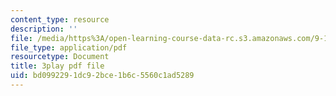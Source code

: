 ```yaml
---
content_type: resource
description: ''
file: /media/https%3A/open-learning-course-data-rc.s3.amazonaws.com/9-14-brain-structure-and-its-origins-spring-2014/bd0992291dc92bce1b6c5560c1ad5289_555118.pdf
file_type: application/pdf
resourcetype: Document
title: 3play pdf file
uid: bd099229-1dc9-2bce-1b6c-5560c1ad5289
---
```

